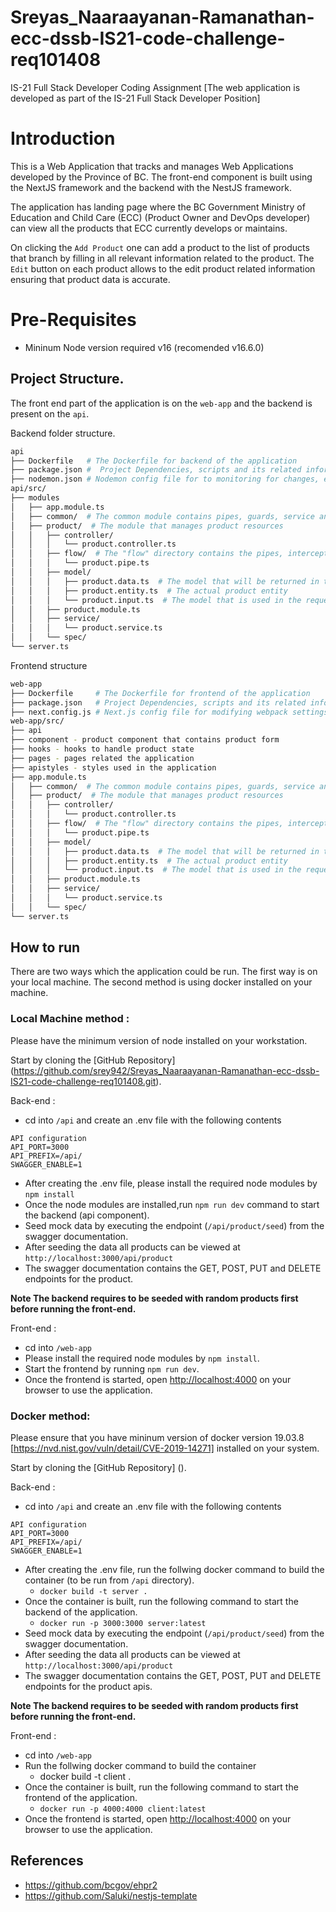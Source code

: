 # Sreyas_Naaraayanan-Ramanathan-ecc-dssb-IS21-code-challenge-req101408
IS-21 Full Stack Developer Coding Assignment
[The web application is developed as part of the IS-21 Full Stack Developer Position]

# Introduction

This is a Web Application that tracks and manages Web Applications developed by the Province of BC. The front-end component is built using the NextJS framework and the backend with the NestJS framework. 

The application has landing page where the BC Government Ministry of Education and Child Care (ECC) (Product Owner and DevOps developer) can view all the products that ECC currently develops or maintains.

On clicking the `Add Product` one can add a product to the list of products that branch by filling in all relevant information related to the product. The `Edit` button on each product allows to the edit product related information ensuring that product data is accurate.

# Pre-Requisites 
- Mininum Node version required v16 (recomended v16.6.0)

## Project Structure.

The front end part of the application is on the `web-app` and the backend is present on the `api`.

Backend folder structure.

```sh
api
├── Dockerfile   # The Dockerfile for backend of the application
├── package.json #  Project Dependencies, scripts and its related information
├── nodemon.json # Nodemon config file for to monitoring for changes, environment variables, and other options
api/src/
├── modules
│   ├── app.module.ts
│   ├── common/  # The common module contains pipes, guards, service and provider used in the backend
│   ├── product/  # The module that manages product resources
│   │   ├── controller/
│   │   │   └── product.controller.ts
│   │   ├── flow/  # The "flow" directory contains the pipes, interceptors and everything that may change the request or response flow
│   │   │   └── product.pipe.ts
│   │   ├── model/
│   │   │   ├── product.data.ts  # The model that will be returned in the response
│   │   │   ├── product.entity.ts  # The actual product entity
│   │   │   └── product.input.ts  # The model that is used in the request
│   │   ├── product.module.ts
│   │   ├── service/
│   │   │   └── product.service.ts
│   │   └── spec/
└── server.ts
```

Frontend structure 
```sh
web-app
├── Dockerfile     # The Dockerfile for frontend of the application
├── package.json   # Project Dependencies, scripts and its related information
├── next.config.js # Next.js config file for modifying webpack settings, define environment variables, configure routing rules etc.
web-app/src/
├── api
├── component - product component that contains product form
├── hooks - hooks to handle product state
├── pages - pages related the application
├── apistyles - styles used in the application
├── app.module.ts
│   ├── common/  # The common module contains pipes, guards, service and provider used in the backend
│   ├── product/  # The module that manages product resources
│   │   ├── controller/
│   │   │   └── product.controller.ts
│   │   ├── flow/  # The "flow" directory contains the pipes, interceptors and everything that may change the request or response flow
│   │   │   └── product.pipe.ts
│   │   ├── model/
│   │   │   ├── product.data.ts  # The model that will be returned in the response
│   │   │   ├── product.entity.ts  # The actual product entity
│   │   │   └── product.input.ts  # The model that is used in the request
│   │   ├── product.module.ts
│   │   ├── service/
│   │   │   └── product.service.ts
│   │   └── spec/
└── server.ts
```

## How to run

There are two ways which the application could be run. The first way is on your local machine. The second method is using docker installed on your machine.

### Local Machine method :

Please have the minimum version of node installed on your workstation.

Start by cloning the [GitHub Repository] (https://github.com/srey942/Sreyas_Naaraayanan-Ramanathan-ecc-dssb-IS21-code-challenge-req101408.git).

 Back-end :
- cd into `/api` and create an .env file with the following contents

```
API configuration
API_PORT=3000
API_PREFIX=/api/
SWAGGER_ENABLE=1
```

- After creating the .env file, please install the required node modules by `npm install`
- Once the node modules are installed,run `npm run dev` command to start the backend (api component).
- Seed mock data by executing the endpoint (`/api/product/seed`) from the swagger documentation.
- After seeding the data all products can be viewed at `http://localhost:3000/api/product`
- The swagger documentation contains the GET, POST, PUT and DELETE endpoints for the product.

**Note The backend requires to be seeded with random products first before running the front-end.**

Front-end :
- cd into `/web-app`
- Please install the required node modules by `npm install`.
- Start the frontend by running `npm run dev`.
- Once the frontend is started, open [http://localhost:4000](http://localhost:4000) on your browser to use the application.

### Docker method:

Please ensure that you have mininum version of docker version 19.03.8 [https://nvd.nist.gov/vuln/detail/CVE-2019-14271] installed on your system.

Start by cloning the [GitHub Repository] ().

 Back-end :
- cd into `/api` and create an .env file with the following contents

```
API configuration
API_PORT=3000
API_PREFIX=/api/
SWAGGER_ENABLE=1
```

- After creating the .env file, run the follwing docker command to build the container (to be run from `/api` directory).
    * `docker build -t server .`
- Once the container is built, run the following command to start the backend of the application.
    * `docker run -p 3000:3000 server:latest`
- Seed mock data by executing the endpoint (`/api/product/seed`) from the swagger documentation.
- After seeding the data all products can be viewed at `http://localhost:3000/api/product`
- The swagger documentation contains the GET, POST, PUT and DELETE endpoints for the product apis.

**Note The backend requires to be seeded with random products first before running the front-end.**

Front-end :
- cd into `/web-app`
- Run the follwing docker command to build the container
    * docker build -t client .
- Once the container is built, run the following command to start the frontend of the application.
    * `docker run -p 4000:4000 client:latest`
- Once the frontend is started, open [http://localhost:4000](http://localhost:4000) on your browser to use the application.


## References

- https://github.com/bcgov/ehpr2
- https://github.com/Saluki/nestjs-template

